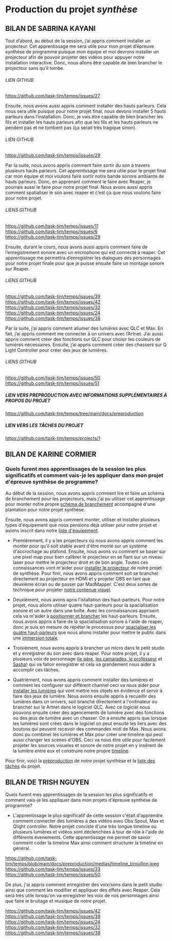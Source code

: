 # Production du projet *synthèse*

## BILAN DE SABRINA KAYANI

Tout d’abord, au début de la session, j’ai appris comment installer un projecteur. Cet apprentissage me sera utile pour mon projet d’épreuve synthèse de programme puisque mon équipe et moi devrons installer un projecteur afin de pouvoir projeter des vidéos pour appuyer notre installation interactive. Donc, nous allons être capable de bien brancher le projecteur sans qu’il tombe.
###### LIEN GITHUB
<https://github.com/task-tim/temps/issues/27>

Ensuite, nous avons aussi appris comment installer des hauts parleurs. Cela nous sera utile puisque pour notre projet final, nous devons installer 5 hauts parleurs dans l’installation. Donc, je vais être capable de bien brancher les fils et installer les hauts parleurs afin que les fils et les hauts parleurs ne pendent pas et ne tombent pas (ça serait très tragique sinon). 
###### LIEN GITHUB
<https://github.com/task-tim/temps/issues/29>

Par la suite, nous avons appris comment faire sortir du son à travers plusieurs hauts parleurs. Cet apprentissage me sera utile pour le projet final car mon équipe et moi voulons faire sortir notre bande sonore ambiante de hauts parleurs. Donc, en apprenant comment le faire avec Reaper, je pourrais aussi le faire pour notre projet final. Nous avons aussi appris comment spatialiser le son avec reaper et c’est ça que nous voulons faire pour notre projet.
###### LIENS GITHUB
<https://github.com/task-tim/temps/issues/11><br/> 
<https://github.com/task-tim/temps/issues/6><br/> 
<https://github.com/task-tim/temps/issues/29>

Ensuite, durant le cours, nous avons aussi appris comment faire de l’enregistrement sonore avec un microphone qui est connecté à reaper. Cet apprentissage me permettra d’enregistrer les dialogues des personnages pour notre projet finale pour que je puisse ensuite faire un montage sonore sur Reaper.
###### LIENS GITHUB
<https://github.com/task-tim/temps/issues/39><br/> 
<https://github.com/task-tim/temps/issues/42><br/> 
<https://github.com/task-tim/temps/issues/32><br/> 
<https://github.com/task-tim/temps/issues/24><br/> 
<https://github.com/task-tim/temps/issues/38>

Par la suite, j’ai appris comment allumer des lumières avec QLC et Max. En fait, j’ai appris comment me connecter à un univers avec l’Artnet. J’ai aussi appris comment créer des fonctions sur QLC pour choisir les couleurs de lumières nécessaires. Ensuite, j’ai appris comment créer des chassers sur Q Light Controller pour créer des jeux de lumières.
###### LIENS GITHUB
<https://github.com/task-tim/temps/issues/50><br/> 
<https://github.com/task-tim/temps/issues/51>

##### LIEN VERS PREPRODUCTION AVEC INFORMATIONS SUPPLÉMENTAIRES À PROPOS DU PROJET
<https://github.com/task-tim/temps/tree/main/docs/preproduction>

##### LIEN VERS LES TÂCHES DU PROJET
<https://github.com/task-tim/temps/projects/1>

## BILAN DE KARINE CORMIER

### Quels furent mes apprentissages de la session les plus significatifs et comment vais-je les appliquer dans  mon projet d'épreuve synthèse de programme?

Au début de la session, nous avons appris comment lire et faire un schéma de branchement pour les projecteurs, mais j'ai pu utiliser cet apprentissage pour monter notre propre [schéma de branchement](https://github.com/task-tim/temps/tree/main/docs/preproduction#Sch%C3%A9mas-ou-plans-techniques) accompagné d'une plantation pour notre projet synthèse. 

Ensuite, nous avons appris comment monter, utiliser et installer plusieurs types d'équipement que nous pensions déjà utiliser pour notre projet et avions inscrit dans notre [liste d'équipement](https://github.com/task-tim/temps/tree/main/docs/preproduction#%C3%89quipements-requis). 

- Premièrement, il y a les projecteurs où nous avons appris comment les monter pour qu'il soit stable avant d'être monté sur un système d'accrochage au plafond. Ensuite, nous avons vu comment se baser sur une pixel map pour bien calibrer le projecteur en se fiant sur un niveau laser pour mettre le projecteur droit et de bon angle. Toutes ces connaissances vont m'aider pour [installer le projecteur](https://github.com/task-tim/temps/issues/27) de notre projet de synthèse. Pour finir, nous avons appris comment soit se brancher directement au projecteur en HDMI et y projeter OBS en tant que deuxième écran ou de passer par MadMapper. C'est deux sortes de technique pour projeter [notre contenue visuel](https://github.com/task-tim/temps/issues/12).

- Deuxièment, nous avons apris l'istallation des haut-parleurs. Pour notre projet, nous allons utiliser quatre haut-parleurs pour la spacialisation sonore et un autre dans une boîte. Avec les connaissances apprisent cela va m'aider à [positionner et brancher](https://github.com/task-tim/temps/issues/29) les haut-parleurs. Ensuite, nous avons appris à faire de la spacialisation sonore à l'aide de reaper, donc je suis en mesure de répéter le processus pour [spacialiser les quatre haut-parleurs](https://github.com/task-tim/temps/issues/38) que nous allons installer pour mettre le public dans une [immersion totale](https://github.com/task-tim/temps/issues/11).

- Troisièment, nous avons appris à brancher un micro dans le petit studio et y enregistrer du son avec dans reaper. Pour notre projet, il y a plusieurs voix de personnage ([le père](https://github.com/task-tim/temps/issues/32), [les camarades, le professeur](https://github.com/task-tim/temps/issues/42) et [Sasha](https://github.com/task-tim/temps/issues/24)) qui va falloir enregistrer et cela va grandement nous aider à accomplir ces tâches. 

- Quatrièment, nous avons appris comment installer des lumières et comment les configurer sur différent channel ceci va nous aider pour [installer les lumières](https://github.com/task-tim/temps/issues/51) qui vont mettre nos objets en évidence et servir à faire des jeux de lumière. Nous avons ensuite appris à recueillir des lumières dans un univers, soit branché directement à l'ordinateur ou brancher sur le Artnet dans le logiciel QLC. Avec ce logiciel nous pouvons ensuite créer des agencements de lumière avec des fonctions ou des jeux de lumière avec un chasser. On a ensuite appris que lorsque les lumières sont crées dans le logiciel on peut ensuite les liers avec des boutons qui peuvent recevoir des commandes midi de Max. Nous avons donc pu combiner les lumières et Max pour créer une timeline qui peut aussi changer les scènes d'OBS. Ceci va nous être utile pour facilement projeter les sources visueles et sonore de notre projet en y insérent de la lumière entre eux et construire notre propre [timeline](https://github.com/task-tim/temps/issues/50).

Pour finir, voici la [préproduction](https://github.com/task-tim/temps/tree/main/docs/preproduction) de notre projet synthèse et la [liste des tâches](https://github.com/task-tim/temps/projects/1) du projet.


## BILAN DE TRISH NGUYEN

Quels furent mes apprentissages de la session les plus significatifs et comment vais-je les appliquer dans  mon projets d'épreuve synthèse de programme?

- L'apprentissage le plus significatif de cette session c'était d'apprendre comment connecter des lumières à des vidéos avec Obs Spout, Max et Qlight controller. Notre projet conciste d'une très longue timeline ou plusieurs lumières et vidéos sont déclenchées à tour de rôle à l'aide de différents évenements. Cette apprentissage me permet de savoir comment coder la timeline Max ainsi comment structurer la timeline en général.

https://github.com/task-tim/temps/blob/main/docs/preproduction/medias/timeline_brouillon.jpeg<br/>
https://github.com/task-tim/temps/issues/33<br/>
https://github.com/task-tim/temps/issues/50<br/>

De plus, j'ai appris comment enregistrer des voix/sons dans le petit studio ainsi que comment les modifier et appliquer des effets avec Reaper. Cela sera très utile lorsqu'on va enregistrer les voix de nos personnages ainsi que faire le bruitage et musique de notre projet.

<https://github.com/task-tim/temps/issues/42><br/> 
<https://github.com/task-tim/temps/issues/39><br/> 
<https://github.com/task-tim/temps/issues/24><br/> 
<https://github.com/task-tim/temps/issues/32><br/> 
<https://github.com/task-tim/temps/issues/38><br/>
 




